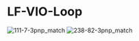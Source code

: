 # LF-VIO-Loop
![111-7-3pnp_match](https://user-images.githubusercontent.com/36565779/189642814-6fd627bb-58fc-4485-883f-387a5509cdba.jpg)
![238-82-3pnp_match](https://user-images.githubusercontent.com/36565779/189642827-207f9038-da0e-4b29-8e84-88f508931eba.jpg)
